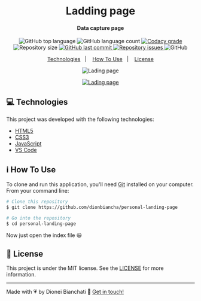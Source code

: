 <h1 align="center">
    Ladding page
</h1>

<h4 align="center">
  Data capture page
</h4>
<p align="center">
  <img alt="GitHub top language" src="https://img.shields.io/github/languages/top/dionbiancha/personal-landing-page.svg">

  <img alt="GitHub language count" src="https://img.shields.io/github/languages/count/dionbiancha/personal-landing-page.svg">

  <a href="https://www.codacy.com/app/dionbiancha/personal-landing-page?utm_source=github.com&amp;utm_medium=referral&amp;utm_content=dionbiancha/personal-landing-page&amp;utm_campaign=Badge_Grade">
    <img alt="Codacy grade" src="https://img.shields.io/codacy/grade/1b577a07dda843aba09f4bc55d1af8fc.svg">
  </a>

  <img alt="Repository size" src="https://img.shields.io/github/repo-size/dionbiancha/personal-landing-page.svg">
  <a href="https://github.com/dionbiancha/personal-landing-page/commits/master">
    <img alt="GitHub last commit" src="https://img.shields.io/github/last-commit/dionbiancha/personal-landing-page.svg">
  </a>

  <a href="https://github.com/dionbiancha/personal-landing-page/issues">
    <img alt="Repository issues" src="https://img.shields.io/github/issues/dionbiancha/personal-landing-page.svg">
  </a>

  <img alt="GitHub" src="https://img.shields.io/github/license/dionbiancha/personal-landing-page.svg">
</p>

<p align="center">
  <a href="#computer-technologies">Technologies</a>&nbsp;&nbsp;&nbsp;|&nbsp;&nbsp;&nbsp;
  <a href="#information_source-how-to-use">How To Use</a>&nbsp;&nbsp;&nbsp;|&nbsp;&nbsp;&nbsp;
  <a href="#memo-license">License</a>
</p>

<p align="center">
   <img alt="Lading page" src="https://res.cloudinary.com/dionbiancha/image/upload/v1613043846/github/5555_rxvemp.gif">
</p>

<p align="center">
  <a href="https://dionbiancha.github.io/personal-landing-page/" target="_blank">
    <img alt="Lading page" src="https://res.cloudinary.com/dionbiancha/image/upload/v1610500435/github/view_on_github_n2rq43.png">
  </a>
</p>

## :computer: Technologies

This project was developed with the following technologies:

-  [HTML5][html5]
-  [CSS3][css3]
-  [JavaScript][javascript]
-  [VS Code][vc]

## :information_source: How To Use

To clone and run this application, you'll need [Git](https://git-scm.com) installed on your computer. From your command line:

```bash
# Clone this repository
$ git clone https://github.com/dionbiancha/personal-landing-page

# Go into the repository
$ cd personal-landing-page
```
Now just open the index file :smiley:

## :memo: License
This project is under the MIT license. See the [LICENSE](https://github.com/dionbiancha/personal-landing-page/blob/master/LICENSE) for more information.

---

Made with :heartpulse: by Dionei Bianchati :wave: [Get in touch!](https://www.linkedin.com/in/dionbiancha/)


[vc]: https://code.visualstudio.com/
[html5]: https://developer.mozilla.org/pt-BR/docs/Web/HTML/HTML5
[css3]: https://devdocs.io/css/
[javascript]: https://developer.mozilla.org/pt-BR/docs/Web/JavaScript


